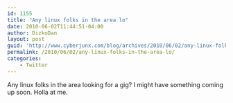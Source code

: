```yaml
---
id: 1155
title: "Any linux folks in the area lo"
date: 2010-06-02T11:44:51-04:00
author: DizkoDan
layout: post
guid: 'http://www.cyberjunx.com/blog/archives/2010/06/02/any-linux-folks-in-the-area-lo/'
permalink: /2010/06/02/any-linux-folks-in-the-area-lo/
categories:
    - Twitter
---
```


Any linux folks in the area looking for a gig? I might have something coming up soon. Holla at me.